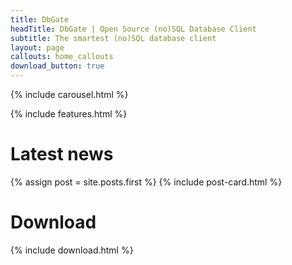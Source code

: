 ```yaml
---
title: DbGate
headTitle: DbGate | Open Source (no)SQL Database Client
subtitle: The smartest (no)SQL database client
layout: page
callouts: home_callouts
download_button: true
---
```


{% include carousel.html %}

{% include features.html %}

# Latest news
{% assign post = site.posts.first %}
{% include post-card.html %}


# Download

{% include download.html %}
